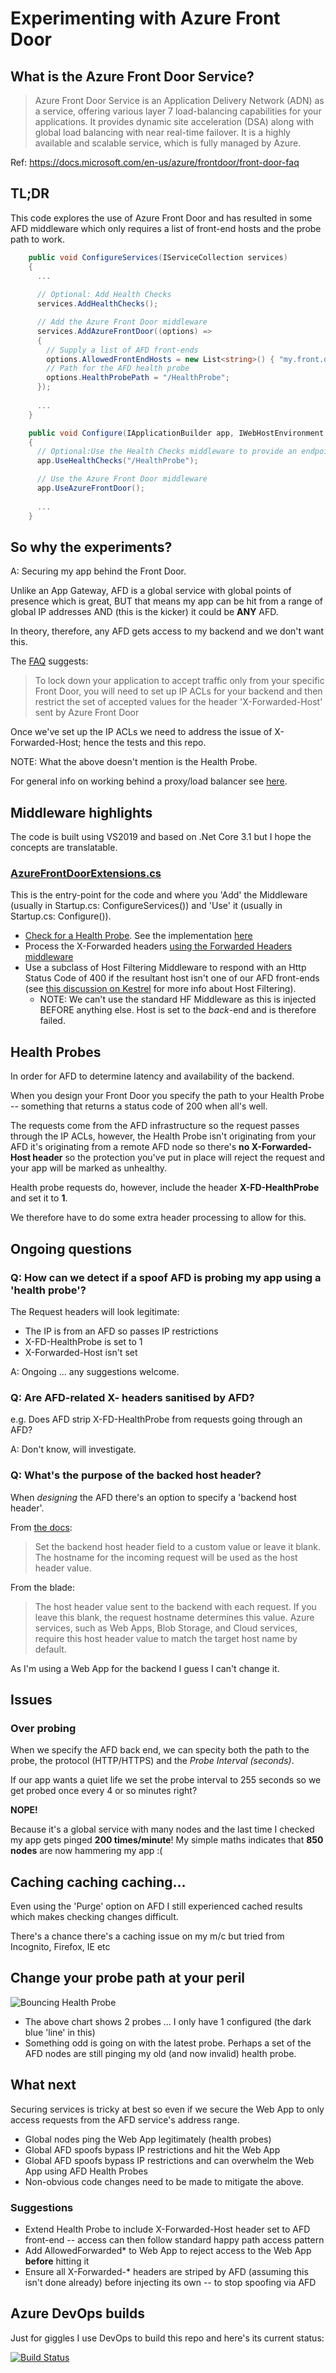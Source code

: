 # Experimenting with Azure Front Door

## What is the Azure Front Door Service?

> Azure Front Door Service is an Application Delivery Network (ADN) as a service, offering various layer 7 load-balancing capabilities for your applications. It provides dynamic site acceleration (DSA) along with global load balancing with near real-time failover. It is a highly available and scalable service, which is fully managed by Azure.

Ref: <https://docs.microsoft.com/en-us/azure/frontdoor/front-door-faq>

## TL;DR

This code explores the use of Azure Front Door and has resulted in some AFD middleware which only requires a list of front-end hosts and the probe path to work.

``` csharp
    public void ConfigureServices(IServiceCollection services)
    {
      ...
      
      // Optional: Add Health Checks
      services.AddHealthChecks();

      // Add the Azure Front Door middleware
      services.AddAzureFrontDoor((options) =>
      {
        // Supply a list of AFD front-ends
        options.AllowedFrontEndHosts = new List<string>() { "my.front.door.net" };
        // Path for the AFD health probe
        options.HealthProbePath = "/HealthProbe";
      });
      
      ...
    }

    public void Configure(IApplicationBuilder app, IWebHostEnvironment env, IAppRepository appRepository)
    {
      // Optional:Use the Health Checks middleware to provide an endpoint for the AFD probe
      app.UseHealthChecks("/HealthProbe");

      // Use the Azure Front Door middleware
      app.UseAzureFrontDoor();
      
      ...
    }

```

## So why the experiments?

A: Securing my app behind the Front Door.

Unlike an App Gateway, AFD is a global service with global points of presence which is great, BUT that means my app can be hit from a range of global IP addresses AND (this is the kicker) it could be **ANY** AFD.

In theory, therefore, any AFD gets access to my backend and we don't want this.

The [FAQ](https://docs.microsoft.com/en-us/azure/frontdoor/front-door-faq#how-do-i-lock-down-the-access-to-my-backend-to-only-azure-front-door) suggests:

> To lock down your application to accept traffic only from your specific Front Door, you will need to set up IP ACLs for your backend and then restrict the set of accepted values for the header 'X-Forwarded-Host' sent by Azure Front Door

Once we've set up the IP ACLs we need to address the issue of X-Forwarded-Host; hence the tests and this repo.

NOTE: What the above doesn't mention is the Health Probe.

For general info on working behind a proxy/load balancer see [here](https://docs.microsoft.com/en-us/aspnet/core/host-and-deploy/proxy-load-balancer).

## Middleware highlights

The code is built using VS2019 and based on .Net Core 3.1 but I hope the concepts are translatable.

### [AzureFrontDoorExtensions.cs](WTW.CET.AFD.Middleware\AzureFrontDoorExtensions.cs)

This is the entry-point for the code and where you 'Add' the Middleware (usually in Startup.cs: ConfigureServices()) and 'Use' it (usually in Startup.cs: Configure()).

* [Check for a Health Probe](https://docs.microsoft.com/en-us/azure/frontdoor/front-door-health-probes).  See the implementation [here](WTW.CET.AFD.Middleware\AzureFrontDoorMiddleware.cs)
* Process the X-Forwarded headers [using the Forwarded Headers middleware](https://docs.microsoft.com/en-us/aspnet/core/host-and-deploy/proxy-load-balancer)
* Use a subclass of Host Filtering Middleware to respond with an Http Status Code of 400 if the resultant host isn't one of our AFD front-ends (see [this discussion on Kestrel](https://docs.microsoft.com/en-us/aspnet/core/fundamentals/servers/kestrel) for more info about Host Filtering).
  * NOTE: We can't use the standard HF Middleware as this is injected BEFORE anything else.  Host is set to the *back*-end and is therefore failed.

## Health Probes

In order for AFD to determine latency and availability of the backend.

When you design your Front Door you specify the path to your Health Probe -- something that returns a status code of 200 when all's well.

The requests come from the AFD infrastructure so the request passes through the IP ACLs, however, the Health Probe isn't originating from your AFD it's originating from a remote AFD node so there's **no X-Forwarded-Host header** so the protection you've put in place will reject the request and your app will be marked as unhealthy.

Health probe requests do, however, include the header **X-FD-HealthProbe** and set it to **1**.

We therefore have to do some extra header processing to allow for this.

## Ongoing questions

### Q: How can we detect if a **spoof** AFD is probing my app using a 'health probe'?

The Request headers will look legitimate:

* The IP is from an AFD so passes IP restrictions
* X-FD-HealthProbe is set to 1
* X-Forwarded-Host isn't set

A: Ongoing ... any suggestions welcome.

### Q: Are AFD-related X- headers sanitised by AFD?

e.g. Does AFD strip X-FD-HealthProbe from requests going through an AFD?

A: Don't know, will investigate.

### Q: What's the purpose of the backed host header?

When *designing* the AFD there's an option to specify a 'backend host header'.

From [the docs](https://docs.microsoft.com/en-us/azure/frontdoor/front-door-backend-pool):
> Set the backend host header field to a custom value or leave it blank. The hostname for the incoming request will be used as the host header value.

From the blade:
> The host header value sent to the backend with each request. If you leave this blank, the request hostname determines this value. Azure services, such as Web Apps, Blob Storage, and Cloud services, require this host header value to match the target host name by default.

As I'm using a Web App for the backend I guess I can't change it.

## Issues

### Over probing

When we specify the AFD back end, we can specity both the path to the probe, the protocol (HTTP/HTTPS) and the *Probe Interval (seconds)*.

If our app wants a quiet life we set the probe interval to 255 seconds so we get probed once every 4 or so minutes right?

**NOPE!**

Because it's a global service with many nodes and the last time I checked my app gets pinged **200 times/minute**!  My simple maths indicates that **850 nodes** are now hammering my app :(

## Caching caching caching…

Even using the 'Purge' option on AFD I still experienced cached results which makes checking changes difficult.

There's a chance there's a caching issue on my m/c but tried from Incognito, Firefox, IE etc

## Change your probe path at your peril

![Bouncing Health Probe](readme/Bouncing%20Probe%20Health.PNG?raw=true "Bouncing Health Probe")

* The above chart shows 2 probes ... I only have 1 configured (the dark blue 'line' in this)
* Something odd is going on with the latest probe.  Perhaps a set of the AFD nodes are still pinging my old (and now invalid) health probe.

## What next

Securing services is tricky at best so even if we secure the Web App to only access requests from the AFD service's address range.

* Global nodes ping the Web App legitimately (health probes)
* Global AFD spoofs bypass IP restrictions and hit the Web App
* Global AFD spoofs bypass IP restrictions and can overwhelm the Web App using AFD Health Probes
* Non-obvious code changes need to be made to mitigate the above.

### Suggestions

* Extend Health Probe to include X-Forwarded-Host header set to AFD front-end -- access can then follow standard happy path access pattern
* Add AllowedForwarded* to Web App to reject access to the Web App **before** hitting it
* Ensure all X-Forwarded-* headers are striped by AFD (assuming this isn't done already) before injecting its own -- to stop spoofing via AFD

## Azure DevOps builds

Just for giggles I use DevOps to build this repo and here's its current status:

[![Build Status](https://corp-willistowerswatson.visualstudio.com/CET%20Tools/_apis/build/status/ITCGIO-CET-D-AndyRAFD2-AS%20-%20CI?branchName=master)](https://corp-willistowerswatson.visualstudio.com/CET%20Tools/_build/latest?definitionId=15&branchName=master)
